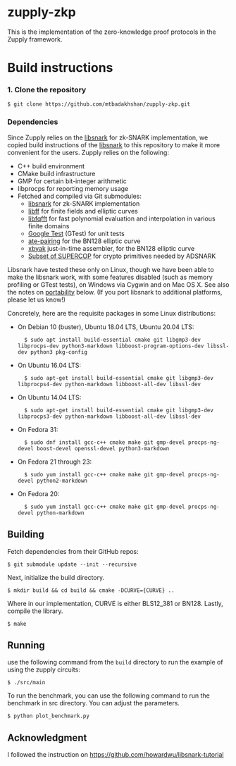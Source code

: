 # zupply-zkp
This is the implementation of the zero-knowledge proof protocols in the Zupply framework.


# Build instructions

### 1. Clone the repository

    $ git clone https://github.com/mtbadakhshan/zupply-zkp.git


### Dependencies

Since Zupply relies on the [libsnark](https://github.com/scipr-lab/libsnark) for zk-SNARK implementation, we copied build instructions of the [libsnark](https://github.com/scipr-lab/libsnark) to this repository to make it more convenient for the users. Zupply relies on the following:

- C++ build environment
- CMake build infrastructure
- GMP for certain bit-integer arithmetic
- libprocps for reporting memory usage
- Fetched and compiled via Git submodules:
    - [libsnark](https://github.com/scipr-lab/libsnark) for  zk-SNARK implementation
    - [libff](https://github.com/scipr-lab/libff) for finite fields and elliptic curves
    - [libfqfft](https://github.com/scipr-lab/libfqfft) for fast polynomial evaluation and interpolation in various finite domains
    - [Google Test](https://github.com/google/googletest) (GTest) for unit tests
    - [ate-pairing](https://github.com/herumi/ate-pairing) for the BN128 elliptic curve
    - [xbyak](https://github.com/herumi/xbyak) just-in-time assembler, for the BN128 elliptic curve
    - [Subset of SUPERCOP](https://github.com/mbbarbosa/libsnark-supercop) for crypto primitives needed by ADSNARK

Libsnark have tested these only on Linux, though we have been able to make the
libsnark work, with some features disabled (such as memory profiling or GTest tests),
on Windows via Cygwin and on Mac OS X. See also the notes on [portability](#portability)
below. (If you port libsnark to additional platforms, please let us know!)

Concretely, here are the requisite packages in some Linux distributions:

* On Debian 10 (buster), Ubuntu 18.04 LTS, Ubuntu 20.04 LTS:

        $ sudo apt install build-essential cmake git libgmp3-dev libprocps-dev python3-markdown libboost-program-options-dev libssl-dev python3 pkg-config

* On Ubuntu 16.04 LTS:

        $ sudo apt-get install build-essential cmake git libgmp3-dev libprocps4-dev python-markdown libboost-all-dev libssl-dev

* On Ubuntu 14.04 LTS:

        $ sudo apt-get install build-essential cmake git libgmp3-dev libprocps3-dev python-markdown libboost-all-dev libssl-dev

* On Fedora 31:

        $ sudo dnf install gcc-c++ cmake make git gmp-devel procps-ng-devel boost-devel openssl-devel python3-markdown

* On Fedora 21 through 23:

        $ sudo yum install gcc-c++ cmake make git gmp-devel procps-ng-devel python2-markdown

* On Fedora 20:

        $ sudo yum install gcc-c++ cmake make git gmp-devel procps-ng-devel python-markdown


## Building
Fetch dependencies from their GitHub repos:

    $ git submodule update --init --recursive

Next, initialize the build directory.

    $ mkdir build && cd build && cmake -DCURVE={CURVE} ..

Where in our implementation, CURVE is either BLS12_381 or BN128. Lastly, compile the library.

    $ make

## Running
use the following command from the ``build`` directory to run the example of using the zupply circuits:

    $ ./src/main

To run the benchmark, you can use the following command to run the benchmark in src directory. You can adjust the parameters.

    $ python plot_benchmark.py


## Acknowledgment
I followed the instruction on https://github.com/howardwu/libsnark-tutorial

